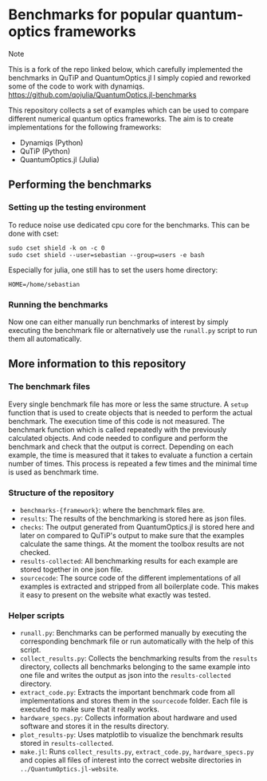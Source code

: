 # Benchmarks for popular quantum-optics frameworks

> [!NOTE]  
> This is a fork of the repo linked below, which carefully implemented the benchmarks in QuTiP and QuantumOptics.jl
> I simply copied and reworked some of the code to work with dynamiqs.
> https://github.com/qojulia/QuantumOptics.jl-benchmarks


This repository collects a set of examples which can be used to compare different numerical quantum optics frameworks. The aim is to create implementations for the following frameworks:
* Dynamiqs (Python)
* QuTiP (Python)
* QuantumOptics.jl (Julia)


## Performing the benchmarks

### Setting up the testing environment

To reduce noise use dedicated cpu core for the benchmarks. This can be done with cset:

    sudo cset shield -k on -c 0
    sudo cset shield --user=sebastian --group=users -e bash

Especially for julia, one still has to set the users home directory:

    HOME=/home/sebastian

### Running the benchmarks

Now one can either manually run benchmarks of interest by simply executing the benchmark file or alternatively use the `runall.py` script to run them all automatically.

## More information to this repository

### The benchmark files

Every single benchmark file has more or less the same structure. A `setup` function that is used to create objects that is needed to perform the actual benchmark. The execution time of this code is not measured. The benchmark function which is called repeatedly with the previously calculated objects. And code needed to configure and perform the benchmark and check that the output is correct. Depending on each example, the time is measured that it takes to evaluate a function a certain number of times. This process is repeated a few times and the minimal time is used as benchmark time.

### Structure of the repository

* `benchmarks-{framework}`: where the benchmark files are.
* `results`: The results of the benchmarking is stored here as json files.
* `checks`: The output generated from QuantumOptics.jl is stored here and later on compared to QuTiP's output to make sure that the examples calculate the same things. At the moment the toolbox results are not checked.
* `results-collected`: All benchmarking results for each example are stored together in one json file.
* `sourcecode`: The source code of the different implementations of all examples is extracted and stripped from all boilerplate code. This makes it easy to present on the website what exactly was tested.

### Helper scripts

* `runall.py`: Benchmarks can be performed manually by executing the corresponding benchmark file or run automatically with the help of this script.
* `collect_results.py`: Collects the benchmarking results from the `results` directory, collects all benchmarks belonging to the same example into one file and writes the output as json into the `results-collected` directory.
* `extract_code.py`: Extracts the important benchmark code from all implementations and stores them in the `sourcecode` folder. Each file is executed to make sure that it really works.
* `hardware_specs.py`: Collects information about hardware and used software and stores it in the results directory.
* `plot_results-py`: Uses matplotlib to visualize the benchmark results stored in `results-collected`.
* `make.jl`: Runs `collect_results.py`, `extract_code.py`, `hardware_specs.py` and copies all files of interest into the correct website directories in `../QuantumOptics.jl-website`.
